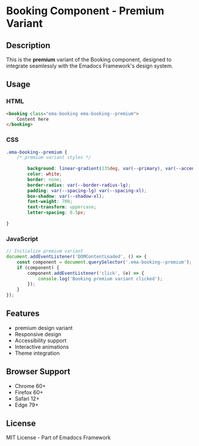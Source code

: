 # Booking Component - Premium Variant

## Description
This is the **premium** variant of the Booking component, designed to integrate seamlessly with the Emadocs Framework's design system.

## Usage

### HTML
```html
<booking class="ema-booking ema-booking--premium">
    Content here
</booking>
```

### CSS
```css
.ema-booking--premium {
    /* premium variant styles */
    
        background: linear-gradient(135deg, var(--primary), var(--accent));
        color: white;
        border: none;
        border-radius: var(--border-radius-lg);
        padding: var(--spacing-lg) var(--spacing-xl);
        box-shadow: var(--shadow-xl);
        font-weight: 700;
        text-transform: uppercase;
        letter-spacing: 0.5px;
    
}
```

### JavaScript
```javascript
// Initialize premium variant
document.addEventListener('DOMContentLoaded', () => {
    const component = document.querySelector('.ema-booking--premium');
    if (component) {
        component.addEventListener('click', (e) => {
            console.log('Booking premium variant clicked');
        });
    }
});
```

## Features
- premium design variant
- Responsive design
- Accessibility support
- Interactive animations
- Theme integration

## Browser Support
- Chrome 60+
- Firefox 60+
- Safari 12+
- Edge 79+

## License
MIT License - Part of Emadocs Framework
